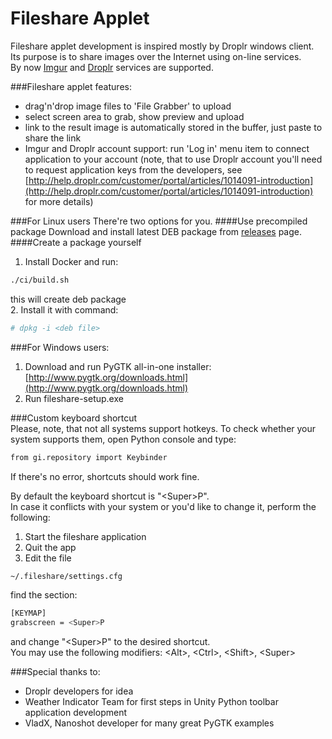 Fileshare Applet
================
Fileshare applet development is inspired mostly by Droplr windows client. Its
purpose is to share images over the Internet using on-line services.  
By now [Imgur](http://imgur.com) and [Droplr](http://droplr.com) services are
supported.

###Fileshare applet features:  
- drag'n'drop image files to 'File Grabber' to upload
- select screen area to grab, show preview and upload
- link to the result image is automatically stored in the buffer, just paste to share the link
- Imgur and Droplr account support: run 'Log in' menu item to connect application to your account
  (note, that to use Droplr account you'll need to request application keys from the developers,
  see [http://help.droplr.com/customer/portal/articles/1014091-introduction](http://help.droplr.com/customer/portal/articles/1014091-introduction) for more details)

###For Linux users
There're two options for you.
####Use precompiled package
Download and install latest DEB package from [releases](https://github.com/aikikode/fileshare/releases) page.  
####Create a package yourself
1. Install Docker and run:  
```bash
./ci/build.sh
```  
this will create deb package  
2. Install it with command:  
```bash
# dpkg -i <deb file>
```

###For Windows users:  
1. Download and run PyGTK all-in-one installer:  
   [http://www.pygtk.org/downloads.html](http://www.pygtk.org/downloads.html)
2. Run fileshare-setup.exe

###Custom keyboard shortcut  
Please, note, that not all systems support hotkeys. To check whether your system supports them, open Python console and type:  
```bash
from gi.repository import Keybinder
```  
If there's no error, shortcuts should work fine.  

By default the keyboard shortcut is "\<Super>P".  
In case it conflicts with your system or you'd like to change it, perform the following:  

1. Start the fileshare application  
2. Quit the app  
3. Edit the file  
```bash
~/.fileshare/settings.cfg
```  
find the section:  
```bash
[KEYMAP]
grabscreen = <Super>P
```  
and change "\<Super>P" to the desired shortcut.  
You may use the following modifiers: \<Alt>, \<Ctrl>, \<Shift>, \<Super>


###Special thanks to:  
- Droplr developers for idea
- Weather Indicator Team for first steps in Unity Python toolbar application development
- VladX, Nanoshot developer for many great PyGTK examples
